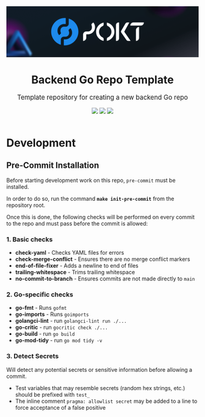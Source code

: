 <div align="center">
    <img src=".github/banner.png" alt="Pocket Network logo" width="600"/>
    <!-- TODO Rename header -->
    <h1>Backend Go Repo Template</h1>
    <big>Template repository for creating a new backend Go repo</big>
    <div>
    <br/>
        <a href="https://github.com/pokt-foundation/data-warehouse-db/pulse"><img src="https://img.shields.io/github/last-commit/pokt-foundation/data-warehouse-db.svg"/></a>
        <a href="https://github.com/pokt-foundation/data-warehouse-db/pulls"><img src="https://img.shields.io/github/issues-pr/pokt-foundation/data-warehouse-db.svg"/></a>
        <a href="https://github.com/pokt-foundation/data-warehouse-db/issues"><img src="https://img.shields.io/github/issues-closed/pokt-foundation/data-warehouse-db.svg"/></a>
    </div>
</div>
<br/>

# Development

## Pre-Commit Installation

Before starting development work on this repo, `pre-commit` must be installed.

In order to do so, run the command **`make init-pre-commit`** from the repository root.

Once this is done, the following checks will be performed on every commit to the repo and must pass before the commit is allowed:

### 1. Basic checks

- **check-yaml** - Checks YAML files for errors
- **check-merge-conflict** - Ensures there are no merge conflict markers
- **end-of-file-fixer** - Adds a newline to end of files
- **trailing-whitespace** - Trims trailing whitespace
- **no-commit-to-branch** - Ensures commits are not made directly to `main`

### 2. Go-specific checks

- **go-fmt** - Runs `gofmt`
- **go-imports** - Runs `goimports`
- **golangci-lint** - run `golangci-lint run ./...`
- **go-critic** - run `gocritic check ./...`
- **go-build** - run `go build`
- **go-mod-tidy** - run `go mod tidy -v`

### 3. Detect Secrets

Will detect any potential secrets or sensitive information before allowing a commit.

- Test variables that may resemble secrets (random hex strings, etc.) should be prefixed with `test_`
- The inline comment `pragma: allowlist secret` may be added to a line to force acceptance of a false positive
